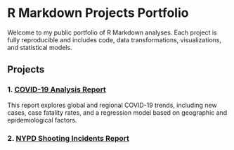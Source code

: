 # R Markdown Projects Portfolio

Welcome to my public portfolio of R Markdown analyses. Each project is fully reproducible and includes code, data transformations, visualizations, and statistical models.

## Projects

### 1. [COVID-19 Analysis Report](https://mvaspad.github.io/r-markdown-projects/COVID_19_ANALYSIS.html)
This report explores global and regional COVID-19 trends, including new cases, case fatality rates, and a regression model based on geographic and epidemiological factors.

### 2. [NYPD Shooting Incidents Report](https://mvaspad.github.io/r-markdown-projects/NYPD_Shootings.htm_)

